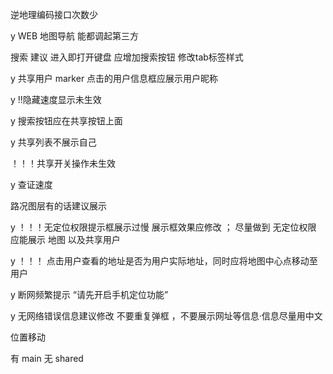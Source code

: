 逆地理编码接口次数少

y WEB 地图导航 能都调起第三方

搜索 建议 进入即打开键盘 应增加搜索按钮 修改tab标签样式

y 共享用户 marker 点击的用户信息框应展示用户昵称

y !!隐藏速度显示未生效

y 搜索按钮应在共享按钮上面

y 共享列表不展示自己

！！！共享开关操作未生效

y 查证速度

路况图层有的话建议展示

y ！！！无定位权限提示框展示过慢 展示框效果应修改 ； 尽量做到 无定位权限 应能展示 地图 以及共享用户

y ！！！ 点击用户查看的地址是否为用户实际地址，同时应将地图中心点移动至用户

y 断网频繁提示 “请先开启手机定位功能”

y 无网络错误信息建议修改 不要重复弹框 ，不要展示网址等信息·信息尽量用中文

位置移动

有 main 无 shared
